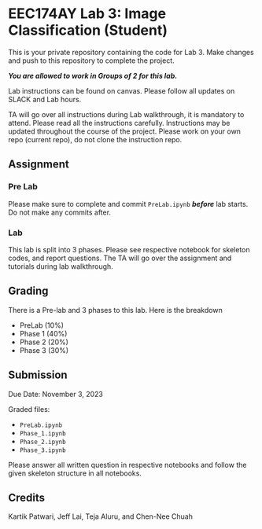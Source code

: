 # EEC174AY Lab 3: Image Classification (Student)

This is your private repository containing the code for Lab 3. Make changes and push to this repository to complete the project.

***You are allowed to work in Groups of 2 for this lab.***

Lab instructions can be found on canvas. Please follow all updates on SLACK and Lab hours.

TA will go over all instructions during Lab walkthrough, it is mandatory to attend. Please read all the instructions carefully. Instructions may be updated throughout the course of the project.
Please work on your own repo (current repo), do not clone the instruction repo. 

## Assignment

### Pre Lab

Please make sure to complete and commit ```PreLab.ipynb``` ***before*** lab starts. Do not make any commits after.

### Lab

This lab is split into 3 phases. Please see respective notebook for skeleton codes, and report questions. The TA will go over the assignment and tutorials during lab walkthrough.

## Grading

There is a Pre-lab and 3 phases to this lab. Here is the breakdown

- PreLab (10%)
- Phase 1 (40%)
- Phase 2 (20%)
- Phase 3 (30%)

## Submission

Due Date: November 3, 2023

Graded files:
- ```PreLab.ipynb```
- ```Phase_1.ipynb```
- ```Phase_2.ipynb```
- ```Phase_3.ipynb```

Please answer all written question in respective notebooks and follow the given skeleton structure in all notebooks.

## Credits
Kartik Patwari, Jeff Lai, Teja Aluru, and Chen-Nee Chuah
